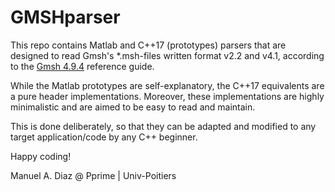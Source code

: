 # GMSHparser
This repo contains Matlab and C++17 (prototypes) parsers that are designed to read Gmsh's *.msh-files written format v2.2 and v4.1, according to the [Gmsh 4.9.4](https://gmsh.info/doc/texinfo/gmsh.html) reference guide.

While the Matlab prototypes are self-explanatory, the C++17 equivalents are a pure header implementations. Moreover, these implementations are highly minimalistic and are aimed to be easy to read and maintain.

This is done deliberately, so that they can be adapted and modified to any target application/code by any C++ beginner.

Happy coding!

Manuel A. Diaz @ Pprime | Univ-Poitiers
